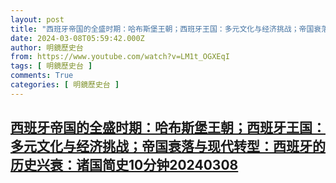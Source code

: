 ```yaml
---
layout: post
title: "西班牙帝国的全盛时期：哈布斯堡王朝；西班牙王国：多元文化与经济挑战；帝国衰落与现代转型：西班牙的历史兴衰：诸国简史10分钟20240308"
date: 2024-03-08T05:59:42.000Z
author: 明鏡歷史台
from: https://www.youtube.com/watch?v=LM1t_OGXEqI
tags: [ 明鏡歷史台 ]
comments: True
categories: [ 明鏡歷史台 ]
---
```

<!--1709877582000-->
[西班牙帝国的全盛时期：哈布斯堡王朝；西班牙王国：多元文化与经济挑战；帝国衰落与现代转型：西班牙的历史兴衰：诸国简史10分钟20240308](https://www.youtube.com/watch?v=LM1t_OGXEqI)
------

<div>

</div>
